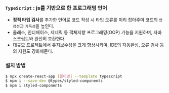 ### `TypeScript` : js를 기반으로 한 프로그래밍 언어
- **정적 타입 검사**를 추가한 언어로 코드 작성 시 타입 오류를 미리 잡아주며 코드의 `안정성`과 `가독성`을 높인다.
- 클래스, 인터페이스, 제네릭 등 객체지향 프로그래밍(OOP) 기능을 지원하며, 자바스크립트와 완전히 호환한다
- 대규모 프로젝트에서 유지보수성을 크게 향상시키며, IDE의 자동환성, 오류 검사 등의 지원도 강화해준다.

### 설치 방법
```bash
$ npx create-react-app [폴더명] --template typescript
$ npm i --save-dev @types/styled-components
$ npm i styled-components
```